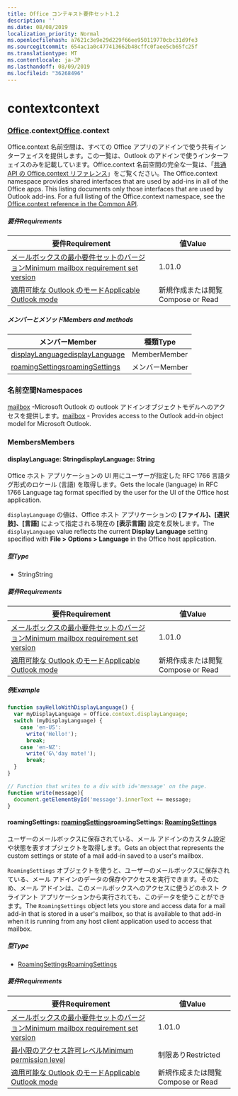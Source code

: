 ```yaml
---
title: Office コンテキスト要件セット1.2
description: ''
ms.date: 08/08/2019
localization_priority: Normal
ms.openlocfilehash: a7621c3e9e29d229f66ee950119770cbc31d9fe3
ms.sourcegitcommit: 654ac1a0c477413662b48cffc0faee5cb65fc25f
ms.translationtype: MT
ms.contentlocale: ja-JP
ms.lasthandoff: 08/09/2019
ms.locfileid: "36268496"
---
```

# <a name="context"></a><span data-ttu-id="01c3a-102">context</span><span class="sxs-lookup"><span data-stu-id="01c3a-102">context</span></span>

### <a name="officeofficemdcontext"></a><span data-ttu-id="01c3a-103">[Office](Office.md).context</span><span class="sxs-lookup"><span data-stu-id="01c3a-103">[Office](Office.md).context</span></span>

<span data-ttu-id="01c3a-p101">Office.context 名前空間は、すべての Office アプリのアドインで使う共有インターフェイスを提供します。この一覧は、Outlook のアドインで使うインターフェイスのみを記載しています。Office.context 名前空間の完全な一覧は、「[共通 API の Office.context リファレンス](/javascript/api/office/office.context)」をご覧ください。</span><span class="sxs-lookup"><span data-stu-id="01c3a-p101">The Office.context namespace provides shared interfaces that are used by add-ins in all of the Office apps. This listing documents only those interfaces that are used by Outlook add-ins. For a full listing of the Office.context namespace, see the [Office.context reference in the Common API](/javascript/api/office/office.context).</span></span>


##### <a name="requirements"></a><span data-ttu-id="01c3a-106">要件</span><span class="sxs-lookup"><span data-stu-id="01c3a-106">Requirements</span></span>

|<span data-ttu-id="01c3a-107">要件</span><span class="sxs-lookup"><span data-stu-id="01c3a-107">Requirement</span></span>| <span data-ttu-id="01c3a-108">値</span><span class="sxs-lookup"><span data-stu-id="01c3a-108">Value</span></span>|
|---|---|
|[<span data-ttu-id="01c3a-109">メールボックスの最小要件セットのバージョン</span><span class="sxs-lookup"><span data-stu-id="01c3a-109">Minimum mailbox requirement set version</span></span>](/office/dev/add-ins/reference/requirement-sets/outlook-api-requirement-sets)| <span data-ttu-id="01c3a-110">1.0</span><span class="sxs-lookup"><span data-stu-id="01c3a-110">1.0</span></span>|
|[<span data-ttu-id="01c3a-111">適用可能な Outlook のモード</span><span class="sxs-lookup"><span data-stu-id="01c3a-111">Applicable Outlook mode</span></span>](/outlook/add-ins/#extension-points)| <span data-ttu-id="01c3a-112">新規作成または閲覧</span><span class="sxs-lookup"><span data-stu-id="01c3a-112">Compose or Read</span></span>|

##### <a name="members-and-methods"></a><span data-ttu-id="01c3a-113">メンバーとメソッド</span><span class="sxs-lookup"><span data-stu-id="01c3a-113">Members and methods</span></span>

| <span data-ttu-id="01c3a-114">メンバー</span><span class="sxs-lookup"><span data-stu-id="01c3a-114">Member</span></span> | <span data-ttu-id="01c3a-115">種類</span><span class="sxs-lookup"><span data-stu-id="01c3a-115">Type</span></span> |
|--------|------|
| [<span data-ttu-id="01c3a-116">displayLanguage</span><span class="sxs-lookup"><span data-stu-id="01c3a-116">displayLanguage</span></span>](#displaylanguage-string) | <span data-ttu-id="01c3a-117">Member</span><span class="sxs-lookup"><span data-stu-id="01c3a-117">Member</span></span> |
| [<span data-ttu-id="01c3a-118">roamingSettings</span><span class="sxs-lookup"><span data-stu-id="01c3a-118">roamingSettings</span></span>](#roamingsettings-roamingsettings) | <span data-ttu-id="01c3a-119">メンバー</span><span class="sxs-lookup"><span data-stu-id="01c3a-119">Member</span></span> |

### <a name="namespaces"></a><span data-ttu-id="01c3a-120">名前空間</span><span class="sxs-lookup"><span data-stu-id="01c3a-120">Namespaces</span></span>

<span data-ttu-id="01c3a-121">[mailbox](office.context.mailbox.md) -Microsoft Outlook の outlook アドインオブジェクトモデルへのアクセスを提供します。</span><span class="sxs-lookup"><span data-stu-id="01c3a-121">[mailbox](office.context.mailbox.md) - Provides access to the Outlook add-in object model for Microsoft Outlook.</span></span>

### <a name="members"></a><span data-ttu-id="01c3a-122">Members</span><span class="sxs-lookup"><span data-stu-id="01c3a-122">Members</span></span>

#### <a name="displaylanguage-string"></a><span data-ttu-id="01c3a-123">displayLanguage: String</span><span class="sxs-lookup"><span data-stu-id="01c3a-123">displayLanguage: String</span></span>

<span data-ttu-id="01c3a-124">Office ホスト アプリケーションの UI 用にユーザーが指定した RFC 1766 言語タグ形式のロケール (言語) を取得します。</span><span class="sxs-lookup"><span data-stu-id="01c3a-124">Gets the locale (language) in RFC 1766 Language tag format specified by the user for the UI of the Office host application.</span></span>

<span data-ttu-id="01c3a-125">`displayLanguage` の値は、Office ホスト アプリケーションの **[ファイル]、[選択肢]、[言語]** によって指定される現在の **[表示言語]** 設定を反映します。</span><span class="sxs-lookup"><span data-stu-id="01c3a-125">The `displayLanguage` value reflects the current **Display Language** setting specified with **File > Options > Language** in the Office host application.</span></span>

##### <a name="type"></a><span data-ttu-id="01c3a-126">型</span><span class="sxs-lookup"><span data-stu-id="01c3a-126">Type</span></span>

*   <span data-ttu-id="01c3a-127">String</span><span class="sxs-lookup"><span data-stu-id="01c3a-127">String</span></span>

##### <a name="requirements"></a><span data-ttu-id="01c3a-128">要件</span><span class="sxs-lookup"><span data-stu-id="01c3a-128">Requirements</span></span>

|<span data-ttu-id="01c3a-129">要件</span><span class="sxs-lookup"><span data-stu-id="01c3a-129">Requirement</span></span>| <span data-ttu-id="01c3a-130">値</span><span class="sxs-lookup"><span data-stu-id="01c3a-130">Value</span></span>|
|---|---|
|[<span data-ttu-id="01c3a-131">メールボックスの最小要件セットのバージョン</span><span class="sxs-lookup"><span data-stu-id="01c3a-131">Minimum mailbox requirement set version</span></span>](/office/dev/add-ins/reference/requirement-sets/outlook-api-requirement-sets)| <span data-ttu-id="01c3a-132">1.0</span><span class="sxs-lookup"><span data-stu-id="01c3a-132">1.0</span></span>|
|[<span data-ttu-id="01c3a-133">適用可能な Outlook のモード</span><span class="sxs-lookup"><span data-stu-id="01c3a-133">Applicable Outlook mode</span></span>](/outlook/add-ins/#extension-points)| <span data-ttu-id="01c3a-134">新規作成または閲覧</span><span class="sxs-lookup"><span data-stu-id="01c3a-134">Compose or Read</span></span>|

##### <a name="example"></a><span data-ttu-id="01c3a-135">例</span><span class="sxs-lookup"><span data-stu-id="01c3a-135">Example</span></span>

```javascript
function sayHelloWithDisplayLanguage() {
  var myDisplayLanguage = Office.context.displayLanguage;
  switch (myDisplayLanguage) {
    case 'en-US':
      write('Hello!');
      break;
    case 'en-NZ':
      write('G\'day mate!');
      break;
  }
}

// Function that writes to a div with id='message' on the page.
function write(message){
  document.getElementById('message').innerText += message;
}
```

#### <a name="roamingsettings-roamingsettingsjavascriptapioutlookofficeroamingsettingsviewoutlook-js-12"></a><span data-ttu-id="01c3a-136">roamingSettings: [roamingSettings](/javascript/api/outlook/office.RoamingSettings?view=outlook-js-1.2)</span><span class="sxs-lookup"><span data-stu-id="01c3a-136">roamingSettings: [RoamingSettings](/javascript/api/outlook/office.RoamingSettings?view=outlook-js-1.2)</span></span>

<span data-ttu-id="01c3a-137">ユーザーのメールボックスに保存されている、メール アドインのカスタム設定や状態を表すオブジェクトを取得します。</span><span class="sxs-lookup"><span data-stu-id="01c3a-137">Gets an object that represents the custom settings or state of a mail add-in saved to a user's mailbox.</span></span>

<span data-ttu-id="01c3a-138">`RoamingSettings` オブジェクトを使うと、ユーザーのメールボックスに保存されている、メール アドインのデータの保存やアクセスを実行できます。そのため、メール アドインは、このメールボックスへのアクセスに使うどのホスト クライアント アプリケーションから実行されても、このデータを使うことができます。</span><span class="sxs-lookup"><span data-stu-id="01c3a-138">The `RoamingSettings` object lets you store and access data for a mail add-in that is stored in a user's mailbox, so that is available to that add-in when it is running from any host client application used to access that mailbox.</span></span>

##### <a name="type"></a><span data-ttu-id="01c3a-139">型</span><span class="sxs-lookup"><span data-stu-id="01c3a-139">Type</span></span>

*   [<span data-ttu-id="01c3a-140">RoamingSettings</span><span class="sxs-lookup"><span data-stu-id="01c3a-140">RoamingSettings</span></span>](/javascript/api/outlook/office.RoamingSettings?view=outlook-js-1.2)

##### <a name="requirements"></a><span data-ttu-id="01c3a-141">要件</span><span class="sxs-lookup"><span data-stu-id="01c3a-141">Requirements</span></span>

|<span data-ttu-id="01c3a-142">要件</span><span class="sxs-lookup"><span data-stu-id="01c3a-142">Requirement</span></span>| <span data-ttu-id="01c3a-143">値</span><span class="sxs-lookup"><span data-stu-id="01c3a-143">Value</span></span>|
|---|---|
|[<span data-ttu-id="01c3a-144">メールボックスの最小要件セットのバージョン</span><span class="sxs-lookup"><span data-stu-id="01c3a-144">Minimum mailbox requirement set version</span></span>](/office/dev/add-ins/reference/requirement-sets/outlook-api-requirement-sets)| <span data-ttu-id="01c3a-145">1.0</span><span class="sxs-lookup"><span data-stu-id="01c3a-145">1.0</span></span>|
|[<span data-ttu-id="01c3a-146">最小限のアクセス許可レベル</span><span class="sxs-lookup"><span data-stu-id="01c3a-146">Minimum permission level</span></span>](/outlook/add-ins/understanding-outlook-add-in-permissions)| <span data-ttu-id="01c3a-147">制限あり</span><span class="sxs-lookup"><span data-stu-id="01c3a-147">Restricted</span></span>|
|[<span data-ttu-id="01c3a-148">適用可能な Outlook のモード</span><span class="sxs-lookup"><span data-stu-id="01c3a-148">Applicable Outlook mode</span></span>](/outlook/add-ins/#extension-points)| <span data-ttu-id="01c3a-149">新規作成または閲覧</span><span class="sxs-lookup"><span data-stu-id="01c3a-149">Compose or Read</span></span>|
